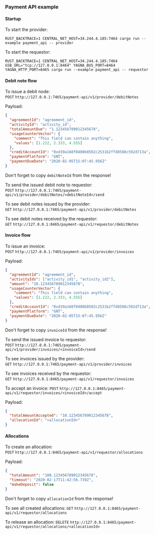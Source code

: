### Payment API example

#### Startup

To start the provider:
```shell script
RUST_BACKTRACE=1 CENTRAL_NET_HOST=34.244.4.185:7464 cargo run --example payment_api -- provider
```

To start the requestor:
```shell script
RUST_BACKTRACE=1 CENTRAL_NET_HOST=34.244.4.185:7464 GSB_URL="tcp://127.0.0.1:8464" YAGNA_BUS_PORT=8464 YAGNA_HTTP_PORT=8465 cargo run --example payment_api -- requestor
```

#### Debit note flow

To issue a debit node:  
`POST` `http://127.0.0.1:7465/payment-api/v1/provider/debitNotes`

Payload:
```json
{
  "agreementId": "agreement_id",
  "activityId": "activity_id",
  "totalAmountDue": "1.123456789012345678",
  "usageCounterVector": {
    "comment": "This field can contain anything",
    "values": [1.222, 2.333, 4.555]
  },
  "creditAccountId": "0xd39a168f0480b8502c2531b2ffd8588c592d713a",
  "paymentPlatform": "GNT",
  "paymentDueDate": "2020-02-05T15:07:45.956Z"
}
```
Don't forget to copy `debitNoteId` from the response!

To send the issued debit note to requestor:  
`POST` `http://127.0.0.1:7465/payment-api/v1/provider/debitNotes/<debitNoteId>/send`

To see debit notes issued by the provider:  
`GET` `http://127.0.0.1:7465/payment-api/v1/provider/debitNotes`

To see debit notes received by the requestor:  
`GET` `http://127.0.0.1:8465/payment-api/v1/requestor/debitNotes`

#### Invoice flow

To issue an invoice:  
`POST` `http://127.0.0.1:7465/payment-api/v1/provider/invoices`

Payload:
```json
{
  "agreementId": "agreement_id",
  "activityIds": ["activity_id1", "activity_id2"],
  "amount": "10.123456789012345678",
  "usageCounterVector": {
    "comment": "This field can contain anything",
    "values": [1.222, 2.333, 4.555]
  },
  "creditAccountId": "0xd39a168f0480b8502c2531b2ffd8588c592d713a",
  "paymentPlatform": "GNT",
  "paymentDueDate": "2020-02-05T15:07:45.956Z"
}
```
Don't forget to copy `invoiceId` from the response!

To send the issued invoice to requestor:  
`POST` `http://127.0.0.1:7465/payment-api/v1/provider/invoices/<invoiceId>/send`

To see invoices issued by the provider:  
`GET` `http://127.0.0.1:7465/payment-api/v1/provider/invoices`

To see invoices received by the requestor:  
`GET` `http://127.0.0.1:8465/payment-api/v1/requestor/invoices`

To accept an invoice:
`POST` `http://127.0.0.1:8465/payment-api/v1/requestor/invoices/<invoiceId>/accept`

Payload:
```json
{
  "totalAmountAccepted": "10.123456789012345678",
  "allocationId": "<allocationId>"
}
```

#### Allocations

To create an allocation:  
`POST` `http://127.0.0.1:8465/payment-api/v1/requestor/allocations`

Payload:
```json
{
  "totalAmount": "100.123456789012345678",
  "timeout": "2020-02-17T11:42:56.739Z",
  "makeDeposit": false
}
```
Don't forget to copy `allocationId` from the response!

To see all created allocations:
`GET` `http://127.0.0.1:8465/payment-api/v1/requestor/allocations`

To release an allocation:
`DELETE` `http://127.0.0.1:8465/payment-api/v1/requestor/allocations/<allocationId>`
